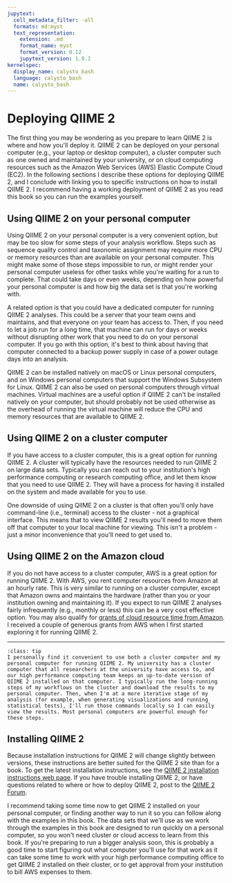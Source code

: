 ```yaml
---
jupytext:
  cell_metadata_filter: -all
  formats: md:myst
  text_representation:
    extension: .md
    format_name: myst
    format_version: 0.12
    jupytext_version: 1.9.1
kernelspec:
  display_name: calysto_bash
  language: calysto_bash
  name: calysto_bash
---
```


# Deploying QIIME 2

The first thing you may be wondering as you prepare to learn QIIME 2 is where
and how you'll deploy it. QIIME 2 can be deployed on your personal computer
(e.g., your laptop or desktop computer), a cluster computer such as one owned
and maintained by your university, or on cloud computing resources such as the
Amazon Web Services (AWS) Elastic Compute Cloud (EC2). In the following sections
I describe these options for deploying QIIME 2, and I conclude with linking you
to specific instructions on how to install QIIME 2. I recommend having a working
deployment of QIIME 2 as you read this book so you can run the examples
yourself.

## Using QIIME 2 on your personal computer

Using QIIME 2 on your personal computer is a very convenient option, but may be
too slow for some steps of your analysis workflow. Steps such as sequence
quality control and taxonomic assignment may require more CPU or memory
resources than are available on your personal computer. This might make some of
those steps impossible to run, or might render your personal computer useless
for other tasks while you're waiting for a run to complete. That could take days
or even weeks, depending on how powerful your personal computer is and how big
the data set is that you're working with.

A related option is that you could have a dedicated computer for running QIIME 2
analyses. This could be a server that your team owns and maintains, and that
everyone on your team has access to. Then, if you need to let a job run for a
long time, that machine can run for days or weeks without disrupting other work
that you need to do on your personal computer. If you go with this option, it's
best to think about having that computer connected to a backup power supply in
case of a power outage days into an analysis.

QIIME 2 can be installed natively on macOS or Linux personal computers, and on
Windows personal computers that support the Windows Subsystem for Linux. QIIME 2
can also be used on personal computers through virtual machines. Virtual
machines are a useful option if QIIME 2 can't be installed natively on your
computer, but should probably not be used otherwise as the overhead of running
the virtual machine will reduce the CPU and memory resources that are available
to QIIME 2.

## Using QIIME 2 on a cluster computer

If you have access to a cluster computer, this is a great option for running
QIIME 2. A cluster will typically have the resources needed to run QIIME 2 on
large data sets. Typically you can reach out to your institution's high
performance computing or research computing office, and let them know that you
need to use QIIME 2. They will have a process for having it installed on the
system and made available for you to use.

One downside of using QIIME 2 on a cluster is that often you'll only have
command-line (i.e., terminal) access to the cluster - not a graphical interface.
This means that to view QIIME 2 results you'll need to move them off that
computer to your local machine for viewing. This isn't a problem - just a minor
inconvenience that you'll need to get used to.

## Using QIIME 2 on the Amazon cloud

If you do not have access to a cluster computer, AWS is a great option for
running QIIME 2. With AWS, you rent computer resources from Amazon at an hourly
rate. This is very similar to running on a cluster computer, except that Amazon
owns and maintains the hardware (rather than you or your institution owning and
maintaining it). If you expect to run QIIME 2 analyses fairly infrequently
(e.g., monthly or less) this can be a very cost effective option. You may also
qualify for [grants of cloud resource time from
Amazon](https://aws.amazon.com/grants/). I received a couple of generous grants
from AWS when I first started exploring it for running QIIME 2.

---

```{admonition} Tip: How I run QIIME 2
:class: tip
I personally find it convenient to use both a cluster computer and my personal computer for running QIIME 2. My university has a cluster computer that all researchers at the university have access to, and our high performance computing team keeps an up-to-date version of QIIME 2 installed on that computer. I typically run the long-running steps of my workflows on the cluster and download the results to my personal computer. Then, when I'm at a more iterative stage of my analysis (for example, when generating visualizations and running statistical tests), I'll run those commands locally so I can easily view the results. Most personal computers are powerful enough for these steps.
```

## Installing QIIME 2

Because installation instructions for QIIME 2 will change slightly between
versions, these instructions are better suited for the QIIME 2 site than for
a book. To get the latest installation instructions, see the [QIIME 2
installation instructions web
page](https://docs.qiime2.org/2020.8/install/native/). If you have trouble
installing QIIME 2, or have questions related to where or how to deploy QIIME 2,
post to the [QIIME 2 Forum](https://forum.qiime2.org).

I recommend taking some time now to get QIIME 2 installed on your personal
computer, or finding another way to run it so you can follow along with the
examples in this book. The data sets that we'll use as we work through the
examples in this book are designed to run quickly on a personal computer, so you
won't need cluster or cloud access to learn from this book. If you're preparing
to run a bigger analysis soon, this is probably a good time to start figuring
out what computer you'll use for that work as it can take some time to work with
your high performance computing office to get QIIME 2 installed on their
cluster, or to get approval from your institution to bill AWS expenses to them.
